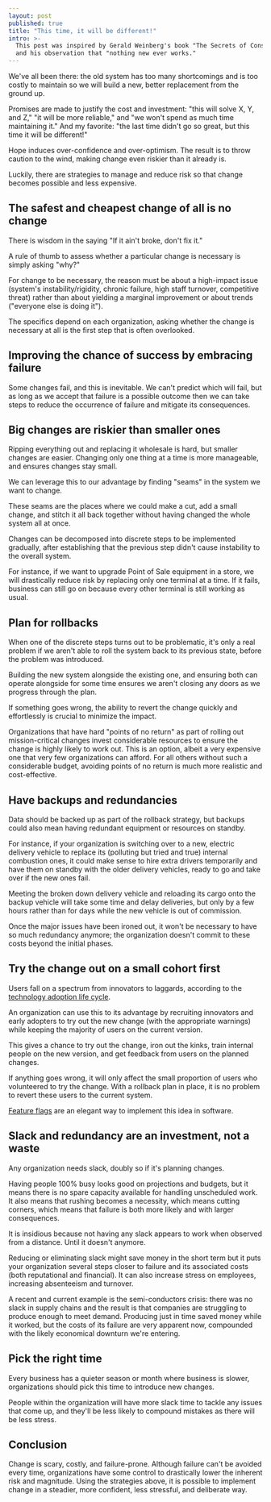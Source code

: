 ```yaml
---
layout: post
published: true
title: "This time, it will be different!"
intro: >-
  This post was inspired by Gerald Weinberg's book "The Secrets of Consulting"
  and his observation that "nothing new ever works."
---
```


We've all been there: the old system has too many shortcomings and is too costly
to maintain so we will build a new, better replacement from the ground up.

Promises are made to justify the cost and investment: "this will solve X, Y, and
Z," "it will be more reliable," and "we won't spend as much time maintaining
it." And my favorite: "the last time didn't go so great, but this time it will
be different!"

Hope induces over-confidence and over-optimism. The result is to throw caution
to the wind, making change even riskier than it already is.

Luckily, there are strategies to manage and reduce risk so that change becomes
possible and less expensive.

## The safest and cheapest change of all is no change

There is wisdom in the saying "If it ain't broke, don't fix it."

A rule of thumb to assess whether a particular change is necessary is simply
asking "why?"

For change to be necessary, the reason must be about a high-impact issue
(system's instability/rigidity, chronic failure, high staff turnover,
competitive threat) rather than about yielding a marginal improvement or about
trends ("everyone else is doing it").

The specifics depend on each organization, asking whether the change is
necessary at all is the first step that is often overlooked.

## Improving the chance of success by embracing failure

Some changes fail, and this is inevitable. We can't predict which will fail, but
as long as we accept that failure is a possible outcome then we can take steps
to reduce the occurrence of failure and mitigate its consequences.

## Big changes are riskier than smaller ones

Ripping everything out and replacing it wholesale is hard, but smaller changes
are easier. Changing only one thing at a time is more manageable, and ensures
changes stay small.

We can leverage this to our advantage by finding "seams" in the system we want
to change.

These seams are the places where we could make a cut, add a small change, and
stitch it all back together without having changed the whole system all at once.

Changes can be decomposed into discrete steps to be implemented gradually, after
establishing that the previous step didn't cause instability to the overall
system.

For instance, if we want to upgrade Point of Sale equipment in a store, we will
drastically reduce risk by replacing only one terminal at a time. If it fails,
business can still go on because every other terminal is still working as usual.

## Plan for rollbacks

When one of the discrete steps turns out to be problematic, it's only a real
problem if we aren't able to roll the system back to its previous state, before
the problem was introduced.

Building the new system alongside the existing one, and ensuring both can
operate alongside for some time ensures we aren't closing any doors as we
progress through the plan.

If something goes wrong, the ability to revert the change quickly and
effortlessly is crucial to minimize the impact.

Organizations that have hard "points of no return" as part of rolling out
mission-critical changes invest considerable resources to ensure the change is
highly likely to work out. This is an option, albeit a very expensive one that
very few organizations can afford. For all others without such a considerable
budget, avoiding points of no return is much more realistic and cost-effective.

## Have backups and redundancies

Data should be backed up as part of the rollback strategy, but backups could
also mean having redundant equipment or resources on standby.

For instance, if your organization is switching over to a new, electric delivery
vehicle to replace its (polluting but tried and true) internal combustion ones,
it could make sense to hire extra drivers temporarily and have them on standby
with the older delivery vehicles, ready to go and take over if the new ones
fail.

Meeting the broken down delivery vehicle and reloading its cargo onto the backup
vehicle will take some time and delay deliveries, but only by a few hours rather
than for days while the new vehicle is out of commission.

Once the major issues have been ironed out, it won't be necessary to have so
much redundancy anymore; the organization doesn't commit to these costs beyond
the initial phases.

## Try the change out on a small cohort first

Users fall on a spectrum from innovators to laggards, according to the
[technology adoption life
cycle](https://en.wikipedia.org/wiki/Technology_adoption_life_cycle).

An organization can use this to its advantage by recruiting innovators and early
adopters to try out the new change (with the appropriate warnings) while keeping
the majority of users on the current version.

This gives a chance to try out the change, iron out the kinks, train internal
people on the new version, and get feedback from users on the planned changes.

If anything goes wrong, it will only affect the small proportion of users who
volunteered to try the change. With a rollback plan in place, it is no problem
to revert these users to the current system.

[Feature flags](https://en.wikipedia.org/wiki/Feature_toggle) are an elegant way
to implement this idea in software.

## Slack and redundancy are an investment, not a waste

Any organization needs slack, doubly so if it's planning changes.

Having people 100% busy looks good on projections and budgets, but it means
there is no spare capacity available for handling unscheduled work. It also
means that rushing becomes a necessity, which means cutting corners, which means
that failure is both more likely and with larger consequences.

It is insidious because not having any slack appears to work when observed from
a distance. Until it doesn't anymore.

Reducing or eliminating slack might save money in the short term but it puts
your organization several steps closer to failure and its associated costs (both
reputational and financial). It can also increase stress on employees,
increasing absenteeism and turnover.

A recent and current example is the semi-conductors crisis: there was no slack
in supply chains and the result is that companies are struggling to produce
enough to meet demand. Producing just in time saved money while it worked, but
the costs of its failure are very apparent now, compounded with the likely
economical downturn we're entering.

## Pick the right time

Every business has a quieter season or month where business is slower,
organizations should pick this time to introduce new changes.

People within the organization will have more slack time to tackle any issues
that come up, and they'll be less likely to compound mistakes as there will be
less stress.

## Conclusion

Change is scary, costly, and failure-prone. Although failure can't be avoided
every time, organizations have some control to drastically lower the inherent
risk and magnitude. Using the strategies above, it is possible to implement
change in a steadier, more confident, less stressful, and deliberate way.
